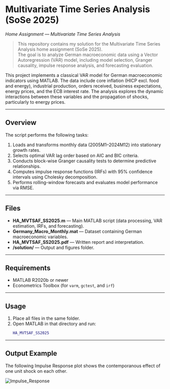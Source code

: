 # Multivariate Time Series Analysis (SoSe 2025)
*Home Assignment — Multivariate Time Series Analysis*

> This repository contains my solution for the Multivariate Time Series Analysis home assignment (SoSe 2025).  
> The goal is to analyze German macroeconomic data using a Vector Autoregression (VAR) model, including model selection, Granger causality, impulse response analysis, and forecasting evaluation.

This project implements a classical VAR model for German macroeconomic indicators using MATLAB. The data include core inflation (HICP excl. food and energy), industrial production, orders received, business expectations, energy prices, and the ECB interest rate. The analysis explores the dynamic interactions between these variables and the propagation of shocks, particularly to energy prices.

---

## Overview
The script performs the following tasks:
1. Loads and transforms monthly data (2005M1–2024M12) into stationary growth rates.
2. Selects optimal VAR lag order based on AIC and BIC criteria.
3. Conducts block-wise Granger causality tests to determine predictive relationships.
4. Computes impulse response functions (IRFs) with 95% confidence intervals using Cholesky decomposition.
5. Performs rolling-window forecasts and evaluates model performance via RMSE.

---

## Files
- **HA_MVTSAF_SS2025.m** — Main MATLAB script (data processing, VAR estimation, IRFs, and forecasting).
- **Germany_Macro_Monthly.mat** — Dataset containing German macroeconomic variables.
- **HA_MVTSAF_SS2025.pdf** — Written report and interpretation.
- **/solution/** — Output and figures folder.

---

## Requirements
- MATLAB R2020b or newer  
- Econometrics Toolbox (for `varm`, `gctest`, and `irf`)

---

## Usage
1. Place all files in the same folder.
2. Open MATLAB in that directory and run:
   ```matlab
   HA_MVTSAF_SS2025

---

## Output Example

The following Impulse Response plot shows the contemporanous effect of one unit shock on each other.

![Impulse_Response](docs/Impulse_Response.png)
